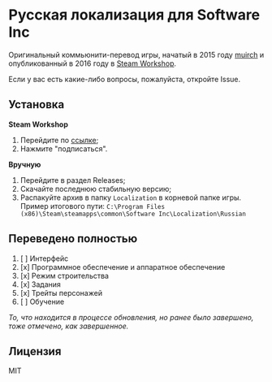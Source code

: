# Русская локализация для Software Inc

Оригинальный коммьюнити-перевод игры, начатый в 2015 году [muirch](https://github.com/muirch) и опубликованный в 2016 году в [Steam Workshop](https://steamcommunity.com/sharedfiles/filedetails/?id=649847804).

Если у вас есть какие-либо вопросы, пожалуйста, откройте Issue.

## Установка
**Steam Workshop**
1. Перейдите по [ссылке](https://steamcommunity.com/sharedfiles/filedetails/?id=649847804);
2. Нажмите "подписаться".

**Вручную**
1. Перейдите в раздел Releases;
2. Скачайте последнюю стабильную версию;
3. Распакуйте архив в папку `Localization` в корневой папке игры. Пример итогового пути: `C:\Program Files (x86)\Steam\steamapps\common\Software Inc\Localization\Russian`

## Переведено полностью

1. [ ] Интерфейс
2. [x] Программное обеспечение и аппаратное обеспечение
3. [x] Режим строительства
4. [x] Задания 
5. [x] Трейты персонажей
6. [ ] Обучение

_То, что находится в процессе обновления, но ранее было завершено, тоже отмечено, как завершенное._

## Лицензия
MIT